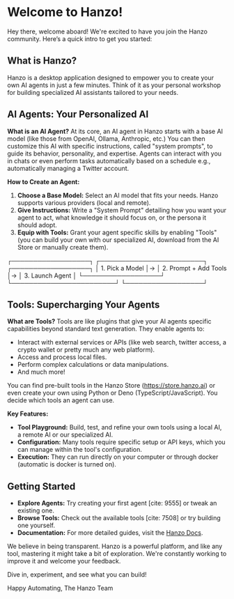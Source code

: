 # Welcome to Hanzo!

Hey there, welcome aboard! We're excited to have you join the Hanzo community. Here’s a quick intro to get you started:

## What is Hanzo?

Hanzo is a desktop application designed to empower you to create your own AI agents in just a few minutes. Think of it as your personal workshop for building specialized AI assistants tailored to your needs.

## AI Agents: Your Personalized AI

**What is an AI Agent?**
At its core, an AI agent in Hanzo starts with a base AI model (like those from OpenAI, Ollama, Anthropic, etc.) You can then customize this AI with specific instructions, called "system prompts", to guide its behavior, personality, and expertise. Agents can interact with you in chats or even perform tasks automatically based on a schedule e.g., automatically managing a Twitter account.

**How to Create an Agent:**
1.  **Choose a Base Model:** Select an AI model that fits your needs. Hanzo supports various providers (local and remote).
2.  **Give Instructions:** Write a "System Prompt" detailing how you want your agent to act, what knowledge it should focus on, or the persona it should adopt.
3.  **Equip with Tools:** Grant your agent specific skills by enabling "Tools" (you can build your own with our specialized AI, download from the AI Store or manually create them).

┌──────────────────┐  ┌────────────────────────┐  ┌──────────────────┐
│ 1. Pick a Model  │→ │ 2. Prompt + Add Tools  │→ │ 3. Launch Agent  │
└──────────────────┘  └────────────────────────┘  └──────────────────┘

## Tools: Supercharging Your Agents

**What are Tools?**
Tools are like plugins that give your AI agents specific capabilities beyond standard text generation. They enable agents to:

* Interact with external services or APIs (like web search, twitter access, a crypto wallet or pretty much any web platform).
* Access and process local files.
* Perform complex calculations or data manipulations.
* And much more!

You can find pre-built tools in the Hanzo Store (https://store.hanzo.ai) or even create your own using Python or Deno (TypeScript/JavaScript). You decide which tools an agent can use.

**Key Features:**
* **Tool Playground:** Build, test, and refine your own tools using a local AI, a remote AI or our specialized AI.
* **Configuration:** Many tools require specific setup or API keys, which you can manage within the tool's configuration.
* **Execution:** They can run directly on your computer or through docker (automatic is docker is turned on).

## Getting Started

* **Explore Agents:** Try creating your first agent [cite: 9555] or tweak an existing one.
* **Browse Tools:** Check out the available tools [cite: 7508] or try building one yourself.
* **Documentation:** For more detailed guides, visit the [Hanzo Docs](https://docs.hanzo.ai).

We believe in being transparent. Hanzo is a powerful platform, and like any tool, mastering it might take a bit of exploration. We're constantly working to improve it and welcome your feedback.

Dive in, experiment, and see what you can build!

Happy Automating,
The Hanzo Team
